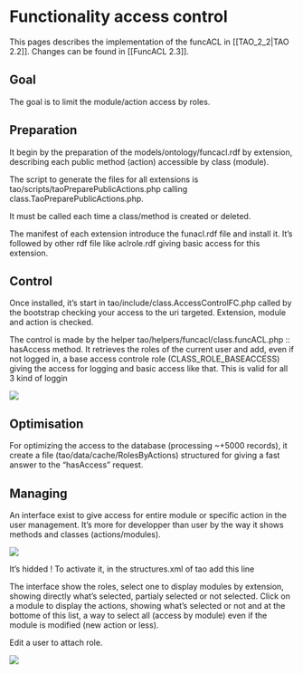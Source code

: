 <!--
author:
    - 'Joel Bout'
created_at: '2012-05-25 15:42:03'
updated_at: '2012-06-15 10:12:36'
-->

Functionality access control
============================

This pages describes the implementation of the funcACL in [[TAO\_2\_2|TAO 2.2]]. Changes can be found in [[FuncACL 2.3]].



Goal
----

The goal is to limit the module/action access by roles.

Preparation
-----------

It begin by the preparation of the models/ontology/funcacl.rdf by extension, describing each public method (action) accessible by class (module).

The script to generate the files for all extensions is tao/scripts/taoPreparePublicActions.php calling class.TaoPreparePublicActions.php.

It must be called each time a class/method is created or deleted.

The manifest of each extension introduce the funacl.rdf file and install it. It’s followed by other rdf file like aclrole.rdf giving basic access for this extension.

Control
-------

Once installed, it’s start in tao/include/class.AccessControlFC.php called by the bootstrap checking your access to the uri targeted. Extension, module and action is checked.

The control is made by the helper tao/helpers/funcacl/class.funcACL.php :: hasAccess method. It retrieves the roles of the current user and add, even if not logged in, a base access controle role (CLASS\_ROLE\_BASEACCESS) giving the access for logging and basic access like that. This is valid for all 3 kind of loggin

![](http://forge.taotesting.com/attachments/1669/taofuncacl.png)

Optimisation
------------

For optimizing the access to the database (processing \~+5000 records), it create a file (tao/data/cache/RolesByActions) structured for giving a fast answer to the “hasAccess” request.

Managing
--------

An interface exist to give access for entire module or specific action in the user management. It’s more for developper than user by the way it shows methods and classes (actions/modules).

![](http://forge.taotesting.com/attachments/1680/manager_roles_rights.png)

It’s hidded ! To activate it, in the structures.xml of tao add this line

<section id="manage_rolesrights" name="Manages Roles Rights" url="/tao/Roles/index" />
The interface show the roles, select one to display modules by extension, showing directly what’s selected, partialy selected or not selected. Click on a module to display the actions, showing what’s selected or not and at the bottome of this list, a way to select all (access by module) even if the module is modified (new action or less).

Edit a user to attach role.

![](http://forge.taotesting.com/attachments/1681/edit_user_roles.png)

